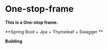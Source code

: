 # One-stop-frame



**This is a One-stop frame.**

**Spring Boot + Jpa + Thymeleaf + Swagger **

**Building**



